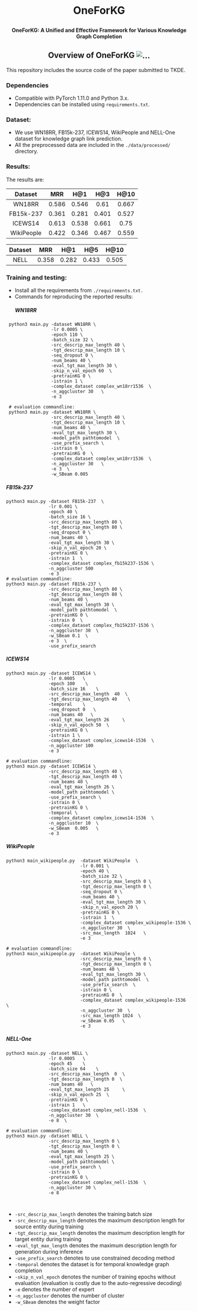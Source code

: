 ﻿﻿<h1 align="center">
  OneForKG
</h1>

<h4 align="center">OneForKG: A Unified and Effective Framework for Various Knowledge Graph Completion</h4>

<h2 align="center">
  Overview of OneForKG
  <img align="center"  src="./overview.png" alt="...">
</h2>
This repository includes the source code of the paper submitted to TKDE. 


### Dependencies

- Compatible with PyTorch 1.11.0 and Python 3.x.
- Dependencies can be installed using `requirements.txt`.

### Dataset:

- We use WN18RR, FB15k-237, ICEWS14, WikiPeople and NELL-One dataset for knowledge graph link prediction. 
- All the preprocessed data are included in the `./data/processed/` directory.


### Results:
The results are:

|   Dataset   |  MRR  |  H@1  |  H@3  | H@10  | 
|:-----------:|:-----:|:-----:|:-----:|:-----:|
|   WN18RR    | 0.586 | 0.546 | 0.61  | 0.667 | 
|  FB15k-237  | 0.361 | 0.281 | 0.401 | 0.527 | 
|   ICEWS14   | 0.613 | 0.538 | 0.661 | 0.75  | 
| WikiPeople  | 0.422 | 0.346 | 0.467 | 0.559 |

| Dataset |  MRR  |  H@1  |  H@5  | H@10  |
|:-------:|:-----:|:-----:|:-----:|:-----:|
|  NELL   | 0.358 | 0.282 | 0.433 | 0.505 | 


### Training and testing:

- Install all the requirements from `./requirements.txt.`
- Commands for reproducing the reported results:
  ##### WN18RR
 ```shell
  python3 main.py -dataset WN18RR \
                  -lr 0.0005 \
                  -epoch 110 \
                  -batch_size 32 \
                  -src_descrip_max_length 40 \
                  -tgt_descrip_max_length 10 \
                  -seq_dropout 0 \
                  -num_beams 40 \
                  -eval_tgt_max_length 30 \
                  -skip_n_val_epoch 60  \
                  -pretrainKG 0 \
                  -istrain 1 \
                  -complex_dataset complex_wn18rr1536  \
                  -n_aggcluster 30   \
                  -e 3 
  
  # evaluation commandline:
  python3 main.py -dataset WN18RR \
                  -src_descrip_max_length 40 \
                  -tgt_descrip_max_length 10 \
                  -num_beams 40 \
                  -eval_tgt_max_length 30 \
                  -model_path pathtomodel  \
                  -use_prefix_search \
                  -istrain 0 \
                  -pretrainKG 0  \
                  -complex_dataset complex_wn18rr1536  \
                  -n_aggcluster 30   \
                  -e 3  \
                  -w_SBeam 0.005
  ```
 
  ##### FB15k-237
  ```shell
  python3 main.py -dataset FB15k-237  \
                  -lr 0.001 \
                  -epoch 40 \
                  -batch_size 16 \
                  -src_descrip_max_length 80 \
                  -tgt_descrip_max_length 80 \
                  -seq_dropout 0 \
                  -num_beams 40 \
                  -eval_tgt_max_length 30 \
                  -skip_n_val_epoch 20 \
                  -pretrainKG 0 \
                  -istrain 1  \
                  -complex_dataset complex_fb15k237-1536 \
                  -n_aggcluster 500
                  -e 3 
  # evaluation commandline:
  python3 main.py -dataset FB15k-237 \
                  -src_descrip_max_length 80 \
                  -tgt_descrip_max_length 80 \
                  -num_beams 40 \
                  -eval_tgt_max_length 30 \
                  -model_path pathtomodel  \
                  -pretrainKG 0 \
                  -istrain 0  \
                  -complex_dataset complex_fb15k237-1536 \
                  -n_aggcluster 30  \
                  -w_SBeam 0.1  \
                  -e 3  \
                  -use_prefix_search
  ```

  ##### ICEWS14
  ```shell
  python3 main.py -dataset ICEWS14 \
                  -lr 0.0005   \
                  -epoch 100    \
                  -batch_size 16    \
                  -src_descrip_max_length  40  \
                  -tgt_descrip_max_length 40    \
                  -temporal    \
                  -seq_dropout 0   \
                  -num_beams 40   \
                  -eval_tgt_max_length 26     \
                  -skip_n_val_epoch 50  \
                  -pretrainKG 0 \
                  -istrain 1 \
                  -complex_dataset complex_icews14-1536  \
                  -n_aggcluster 100
                  -e 3 
  
  # evaluation commandline:
  python3 main.py -dataset ICEWS14 \
                  -src_descrip_max_length 40 \
                  -tgt_descrip_max_length 40 \
                  -num_beams 40 \
                  -eval_tgt_max_length 26 \
                  -model_path pathtomodel \
                  -use_prefix_search \
                  -istrain 0 \
                  -pretrainKG 0 \
                  -temporal \
                  -complex_dataset complex_icews14-1536  \
                  -n_aggcluster 10  \
                  -w_SBeam  0.005   \
                  -e 3
  ```
   ##### WikiPeople
  ```shell
  python3 main_wikipeople.py  -dataset WikiPeople  \
                              -lr 0.001 \
                              -epoch 40 \
                              -batch_size 32 \
                              -src_descrip_max_length 0 \
                              -tgt_descrip_max_length 0 \
                              -seq_dropout 0 \
                              -num_beams 40 \
                              -eval_tgt_max_length 30 \
                              -skip_n_val_epoch 20 \
                              -pretrainKG 0 \
                              -istrain 1  \
                              -complex_dataset complex_wikipeople-1536 \
                              -n_aggcluster 30  \
                              -src_max_length  1024   \
                              -e 3
  
  # evaluation commandline:
  python3 main_wikipeople.py  -dataset WikiPeople \
                              -src_descrip_max_length 0 \
                              -tgt_descrip_max_length 0 \
                              -num_beams 40 \
                              -eval_tgt_max_length 30 \
                              -model_path pathtomodel  \
                              -use_prefix_search  \
                              -istrain 0 \
                              -pretrainKG 0  \
                              -complex_dataset complex_wikipeople-1536  \
                              -n_aggcluster 30  \
                              -src_max_length 1024  \
                              -w_SBeam 0.05   \
                              -e 3
  ```
  ##### NELL-One
  ```shell
  python3 main.py -dataset NELL \
                  -lr 0.0005   \
                  -epoch 45    \
                  -batch_size 64    \
                  -src_descrip_max_length  0  \
                  -tgt_descrip_max_length 0  \
                  -num_beams 40   \
                  -eval_tgt_max_length 25     \
                  -skip_n_val_epoch 25  \
                  -pretrainKG 0 \
                  -istrain 1   \
                  -complex_dataset complex_nell-1536  \
                  -n_aggcluster 30  \
                  -e 8  \
  
  # evaluation commandline:
  python3 main.py -dataset NELL \
                  -src_descrip_max_length 0 \
                  -tgt_descrip_max_length 0 \
                  -num_beams 40 \
                  -eval_tgt_max_length 25 \
                  -model_path pathtomodel \
                  -use_prefix_search \
                  -istrain 0 \
                  -pretrainKG 0 \
                  -complex_dataset complex_nell-1536  \
                  -n_aggcluster 30 \
                  -e 8 
                  
    
  ```
  - `-src_descrip_max_length` denotes the training batch size
  - `-src_descrip_max_length` denotes the maximum description length for source entity during training 
  - `-tgt_descrip_max_length` denotes the maximum description length for target entity during training
  - `-eval_tgt_max_length` denotes the maximum description length for generation during inference
  - `-use_prefix_search` denotes to use constrained decoding method
  - `-temporal` denotes the dataset is for temporal knowledge graph completion
  - `-skip_n_val_epoch` denotes the number of training epochs without evaluation (evaluation is costly due to the auto-regressive decoding) 
  - `-e` denotes the number of expert
  - `-n_aggcluster` denotes the number of cluster
  - `-w_SBeam` denotes the weight factor